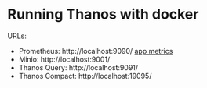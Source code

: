 # Running Thanos with docker

URLs:
- Prometheus: http://localhost:9090/ [app metrics](http://localhost:9090/graph?g0.expr=continuous_app_metric0&g0.tab=0&g0.stacked=0&g0.show_exemplars=0&g0.range_input=1y)
- Minio: http://localhost:9001/
- Thanos Query: http://localhost:9091/
- Thanos Compact: http://localhost:19095/

